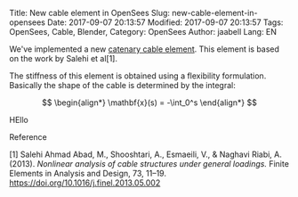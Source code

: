 Title: New cable element in OpenSees
Slug: new-cable-element-in-opensees
Date: 2017-09-07 20:13:57
Modified: 2017-09-07 20:13:57
Tags: OpenSees, Cable, Blender, 
Category: OpenSees
Author: jaabell
Lang: EN

We've implemented a new [catenary cable element](http://opensees.berkeley.edu/wiki/index.php/CatenaryCableElement). This element is based on the work by Salehi et al[1].

The stiffness of this element is obtained using a flexibility formulation. Basically the shape of the cable is determined by the integral:

$$
\begin{align*}
\mathbf{x}(s) = -\int_0^s 
\end{align*}
$$

HEllo


Reference

[1] Salehi Ahmad Abad, M., Shooshtari, A., Esmaeili, V., & Naghavi Riabi, A. (2013). *Nonlinear analysis of cable structures under general loadings.* Finite Elements in Analysis and Design, 73, 11–19. https://doi.org/10.1016/j.finel.2013.05.002